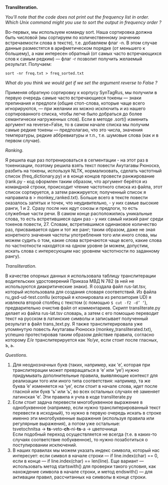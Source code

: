 **Transliteration.**

*You'll note that the code does not print out the frequency list in order. Which Unix command might you use to sort the output in frequency order ?*  

Во-первых, мы используем команду sort. Наша сортировка должна быть числовой (мы сортируем по количественному значению встречаемости слова в тексте), т.е. добавляем флаг -n. В этом случае данные разместятся в арифметическом порядке (от меньшего к большему), а нам интересен обратный (от самых часто встречающихся слов к самым редким) —  флаг -r позволит получить желаемый результат. Получаем:
 
    sort -nr freq.txt > freq_sorted.txt


*What do you think we would get if we set the argument reverse to False ?*  

Применяя обратную сортировку к корпусу SynTagRus, мы получили в первую очередь самые часто встречающиеся токены — знаки препинания и предлоги (общие стоп-слова, которые чаще всего игнорируются, — при желании их можно исключить и из нашего сортированного списка, чтобы легче было добраться до более семантически нагруженных слов). Если в методе .sort() изменить аргумент на reverse=False, то в самом начале списка мы получим самые редкие токены — предполагаю, что это числа, значения температуры, редкие аббревиатуры и т.п., т.е. шумовые слова (как и в первом случае).    

*Ranking.*

Я решила еще раз потренироваться в сегментации - на этот раз в токенизации, поэтому решила взять текст повести Акутагавы Рюноскэ, разбить на токены, используя NLTK, нормализовать, сделать частотный список (freq_dictionary.py) и в конце концов провести ранжирование (rank.py - код оформлен таким образом, что аргумент берётся из командной строки, происходит чтение частотного списка из файла, этот список сортируется, а затем ранжируется; полученный список я направила в > monkey_ranked.txt). Больше всего в тексте повести оказалось запятых и точек, что неудивительно, - у них самые высокие ранги, 1 и 2. Сразу после них идут союзы и предлоги, то есть служебные части речи. В самом конце расположились уникальные слова, то есть встретившиеся один раз - у них самый низкий ранг среди токенов повести, 27. Словам, встретившимся одинаковое количество раз, присваивается один и тот же ранг; таким образом, даже не зная конретного значения частоты употребления того или иного слова, мы можем судить о том, какие слова встречаются чаще всего, какие слова по частнотности находятся на одном уровне (и можем, допустим, искать слова с интересующим нас уровнем частотности по заданному рангу). 

*Transliteration.*

В качестве опорных данных я использовала таблицу транслитерации водительских удостоверений Приказа МВД N 782 (в ней не используются диакритические знаки). Я создала файл rus-lat.tsv, который использовала для создания словаря соответствий. Из файла ru_gsd-ud-test.conllu (который я клонировала из репозитория UD) я извлекла второй столбец с текстом (с помощью `$ cut -f2 -d’ ‘`), предварительно очистив файл от комментариев. Скрипт transliterate.py делает из файла rus-lat.tsv словарь, а затем с его помощью переводит текст на русском в латинские символы и записывает полученный результат в файл trans_text.py. Я также транслитерировала уже упомянутую повесть Акутагавы Рюноскэ (monkey_transliterated.txt), успешно протестировав таким образом действие правила, согласно которому *Е/е* транслитерируется как *Ye/ye*, если стоит после гласных, *ъ*, *ь*.

*Questions.*  

1. Для неоднозначных букв (таких, например, как ‘e’, которая при транслитерации может превращаться в ‘e’ или ‘ye’) нужно придумывать дополнительные правила, выявляющие контекст для реализации того или иного типа соответствия: например, та же буква ’е’ изменяется на ‘ye’, если стоит в начале слова, идет после гласной или букв ‘ъ’ или ‘ь’, во всех остальных случаях её заменяет латинская ’e’. Эти правила я учла в коде transliterate.py  
2. Если стоит задача перевести многобуквенное выражение в однобуквенное (например, если нужно транслитерированный текст перевести в исходный), то нужно в первую очередь искать в строке именно эти многобуквенные выражения (используя правила или регулярные выражения), а потом уже остальные:  
    tsvetochnitsa → **ts**-veto-**ch**-ni-**ts**-a → цветочница  
Если подобный переход осуществляется не всегда (т.е. в каких-то случаях соответствие побуквенное), то нужно позаботиться о постулировании исключений.  
3. В наших правилах мы можем указать индекс символа, который нас интересует: если символ в начале строки — if line.index(char) == 0, если в конце — if line.index(char) == len(line). Еще вариант — использовать метод startswith() для проверки такого условия, как нахождение символа в начале строки, и метод endswith() — для активации правил, рассчитанных на символы в конце строки. 
